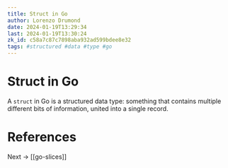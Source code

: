 ```yaml
---
title: Struct in Go
author: Lorenzo Drumond
date: 2024-01-19T13:29:34
last: 2024-01-19T13:30:24
zk_id: c58a7c87c7898aba932ad599bdee8e32
tags: #structured #data #type #go
---
```



# Struct in Go
A `struct` in Go is a structured data type: something that contains multiple different bits of information, united into a single record.

# References

Next -> [[go-slices]]
